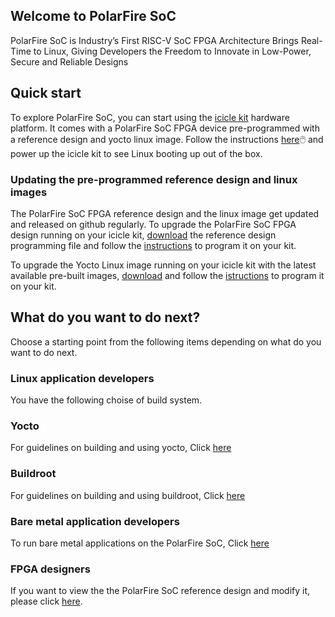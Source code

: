 ## Welcome to PolarFire SoC

PolarFire SoC is Industry’s First RISC-V SoC FPGA Architecture Brings Real-Time to Linux, Giving Developers the Freedom to Innovate in Low-Power, Secure and Reliable Designs

## Quick start
To explore PolarFire SoC, you can start using the [icicle kit](https://www.microsemi.com/products/fpga-soc/polarfire-soc-icicle-quick-start-guide#hardware) hardware platform. It comes with a PolarFire SoC FPGA device pre-programmed with a reference design and yocto linux image. Follow the instructions [here](https://www.microsemi.com/products/fpga-soc/polarfire-soc-icicle-quick-start-guide#getting-started):computer_mouse: and power up the icicle kit to see Linux booting up out of the box.

### Updating the pre-programmed reference design and linux images
The PolarFire SoC FPGA reference design and the linux image get updated and released on github regularly. To upgrade the PolarFire SoC FPGA design running on your icicle kit,  [download](https://github.com/polarfire-soc/icicle-kit-reference-design/releases) the reference design programming file and follow the [instructions](https://github.com/polarfire-soc/polarfire-soc-documentation/blob/master/boards/mpfs-icicle-kit-es/updating-icicle-kit/updating-icicle-kit-design-and-linux.md#programming-the-polarfire-soc-design) to program it on your kit.

To upgrade the Yocto Linux image running on your icicle kit with the latest available pre-built images, [download](https://github.com/polarfire-soc/meta-polarfire-soc-yocto-bsp/releases) and follow the [istructions](https://github.com/polarfire-soc/polarfire-soc-documentation/blob/master/boards/mpfs-icicle-kit-es/updating-icicle-kit/updating-icicle-kit-design-and-linux.md#programming-the-linux-image) to program it on your kit.
 
## What do you want to do next?
Choose a starting point from the following items depending on what do you want to do next.

### Linux application developers
You have the following choise of build system.

### Yocto
For guidelines on building and using yocto, Click [here]()
### Buildroot
For guidelines on building and using buildroot, Click [here]()
### Bare metal application developers
To run bare metal applications on the PolarFire SoC, Click [here]()
### FPGA designers
If you want to view the the PolarFire SoC reference design and modify it, please click [here](). 




